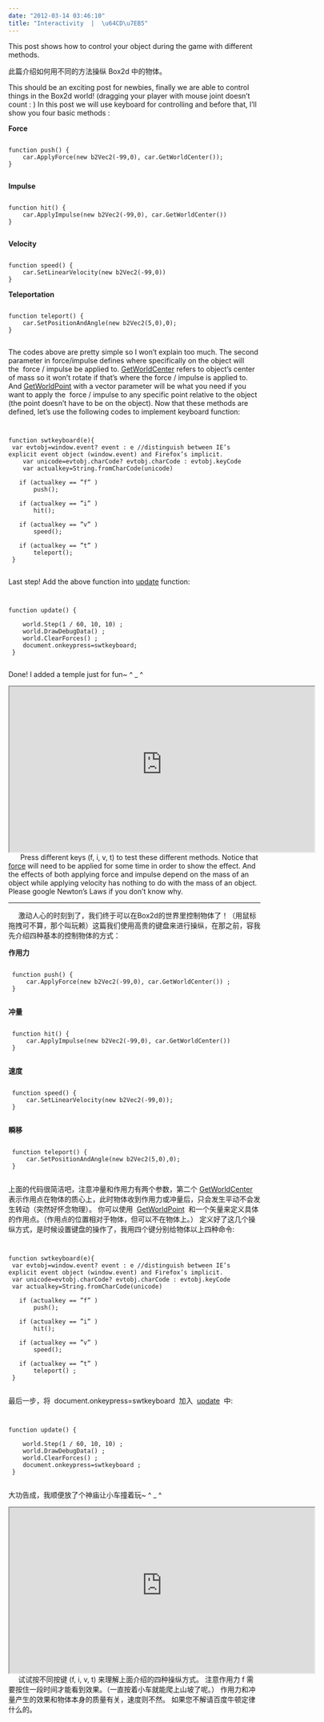 ```yaml
---
date: "2012-03-14 03:46:10"
title: "Interactivity  |  \u64CD\u7EB5"
---
```


This post shows how to control your object during the game with different methods.

此篇介绍如何用不同的方法操纵 Box2d 中的物体。

This should be an exciting post for newbies, finally we are able to control things in the Box2d world! (dragging your player with mouse joint doesn’t count : ) In this post we will use keyboard for controlling and before that, I’ll show you four basic methods :

**Force**

<pre><code>  
function push() {  
    car.ApplyForce(new b2Vec2(-99,0), car.GetWorldCenter());  
}  
 </code></pre>

**Impulse**

<pre><code>  
function hit() {  
    car.ApplyImpulse(new b2Vec2(-99,0), car.GetWorldCenter())  
}  
 </code></pre>

**Velocity**

<pre><code>  
function speed() {  
    car.SetLinearVelocity(new b2Vec2(-99,0))  
}  
</code></pre>

**Teleportation**

<pre><code>  
function teleport() {  
    car.SetPositionAndAngle(new b2Vec2(5,0),0);  
}  
 </code></pre>

The codes above are pretty simple so I won’t explain too much. The second parameter in force/impulse defines where specifically on the object will the  force / impulse be applied to. <span style="text-decoration: underline;">GetWorldCenter</span> refers to object’s center of mass so it won’t rotate if that’s where the force / impulse is applied to. And <span style="text-decoration: underline;">GetWorldPoint</span> with a vector parameter will be what you need if you want to apply the  force / impulse to any specific point relative to the object (the point doesn’t have to be on the object). Now that these methods are defined, let’s use the following codes to implement keyboard function:

<pre><code>

function swtkeyboard(e){  
 var evtobj=window.event? event : e //distinguish between IE’s explicit event object (window.event) and Firefox’s implicit.  
    var unicode=evtobj.charCode? evtobj.charCode : evtobj.keyCode  
    var actualkey=String.fromCharCode(unicode)

   if (actualkey == ”f” )  
       push();

   if (actualkey == ”i” )  
       hit();

   if (actualkey == ”v” )  
       speed();

   if (actualkey == ”t” )  
       teleport();  
 }

</code></pre>

Last step! Add the above function into <span style="text-decoration: underline;">update</span> function:

<pre><code>

function update() {

    world.Step(1 / 60, 10, 10) ;  
    world.DrawDebugData() ;  
    world.ClearForces() ;  
    document.onkeypress=swtkeyboard; 
 }

</code></pre>

Done! I added a temple just for fun~ ^ \_ ^

<center>  
<iframe height="240" scrolling="no" src="https://architech-blog.s3-ap-southeast-1.amazonaws.com/content/images/project/box2d_example/studynotes5.html" style="width: 610px; height: 330px;" width="320"></iframe></center>      Press different keys (f, i, v, t) to test these different methods. Notice that <span style="text-decoration: underline;">force</span> will need to be applied for some time in order to show the effect. And the effects of both applying force and impulse depend on the mass of an object while applying velocity has nothing to do with the mass of an object. Please google Newton’s Laws if you don’t know why.

---

<div style="text-align: center;"></div>     激动人心的时刻到了，我们终于可以在Box2d的世界里控制物体了！（用鼠标拖拽可不算，那个叫玩赖）这篇我们使用高贵的键盘来进行操纵，在那之前，容我先介绍四种基本的控制物体的方式：

**作用力**

<pre><code>  
 function push() {  
     car.ApplyForce(new b2Vec2(-99,0), car.GetWorldCenter()) ;  
 }  
 </code></pre>

**冲量**

<pre><code>  
 function hit() {  
     car.ApplyImpulse(new b2Vec2(-99,0), car.GetWorldCenter())  
 }  
 </code></pre>

**速度**

<pre><code>  
 function speed() {  
     car.SetLinearVelocity(new b2Vec2(-99,0));  
 }  
 </code></pre>

**瞬移**

<pre><code>  
 function teleport() {  
     car.SetPositionAndAngle(new b2Vec2(5,0),0);  
 }  
 </code></pre>

上面的代码很简洁吧，注意冲量和作用力有两个参数，第二个 <span style="text-decoration: underline;">GetWorldCenter</span>  表示作用点在物体的质心上，此时物体收到作用力或冲量后，只会发生平动不会发生转动（突然好怀念物理）。 你可以使用  <span style="text-decoration: underline;">GetWorldPoint</span>  和一个矢量来定义具体的作用点。（作用点的位置相对于物体，但可以不在物体上。） 定义好了这几个操纵方式，是时候设置键盘的操作了，我用四个键分别给物体以上四种命令:

<pre><code>

function swtkeyboard(e){  
 var evtobj=window.event? event : e //distinguish between IE’s explicit event object (window.event) and Firefox’s implicit.  
 var unicode=evtobj.charCode? evtobj.charCode : evtobj.keyCode  
 var actualkey=String.fromCharCode(unicode)

   if (actualkey == ”f” )  
       push();

   if (actualkey == ”i” )  
       hit();

   if (actualkey == ”v” )  
       speed();

   if (actualkey == ”t” )  
       teleport() ;  
 }

</code></pre>

最后一步，将  document.onkeypress=swtkeyboard  加入  <span style="text-decoration: underline;">update</span>  中:

<pre><code>

function update() {

    world.Step(1 / 60, 10, 10) ;  
    world.DrawDebugData() ;  
    world.ClearForces() ;  
    document.onkeypress=swtkeyboard ;
 }

</code></pre>

大功告成，我顺便放了个神庙让小车撞着玩~ ^ \_ ^

<center>  
<iframe height="240" scrolling="no" src="https://architech-blog.s3-ap-southeast-1.amazonaws.com/content/images/project/box2d_example/studynotes5.html" style="width: 610px; height: 330px;" width="320"></iframe></center>     试试按不同按键 (f, i, v, t) 来理解上面介绍的四种操纵方式。 注意作用力 f 需要按住一段时间才能看到效果。（一直按着小车就能爬上山坡了呢。） 作用力和冲量产生的效果和物体本身的质量有关，速度则不然。 如果您不解请百度牛顿定律什么的。
